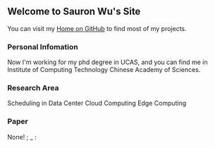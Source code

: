 ## Welcome to Sauron Wu's Site

You can visit my [Home on GitHub](https://github.com/wutianze) to find most of my projects.

### Personal Infomation

Now I'm working for my phd degree in UCAS, and you can find me in Institute of Computing Technology Chinese Academy of Sciences.

<!--
```markdown
Syntax highlighted code block

# Header 1
## Header 2
### Header 3

- Bulleted
- List

1. Numbered
2. List

**Bold** and _Italic_ and `Code` text

[Link](url) and ![Image](src)
```
-->

### Research Area

Scheduling in Data Center
Cloud Computing
Edge Computing

### Paper

None! ; _ :
